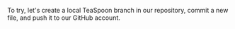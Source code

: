 To try, let's create a local TeaSpoon branch in our repository, commit a new file, and
push it to our GitHub account.
